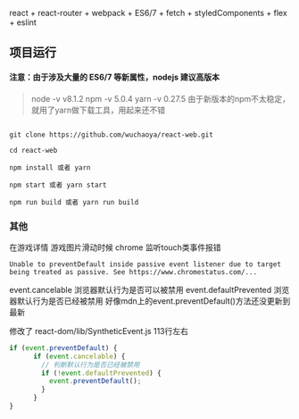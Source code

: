 
react  + react-router + webpack + ES6/7 + fetch + styledComponents + flex + eslint

## 项目运行

#### 注意：由于涉及大量的 ES6/7 等新属性，nodejs 建议高版本
>  node -v v8.1.2
> npm -v 5.0.4
> yarn -v 0.27.5
> 由于新版本的npm不太稳定，就用了yarn做下载工具，用起来还不错
```

git clone https://github.com/wuchaoya/react-web.git  

cd react-web

npm install 或者 yarn

npm start 或者 yarn start

npm run build 或者 yarn run build

```
### 其他

在游戏详情 游戏图片滑动时候 chrome 监听touch类事件报错

```
Unable to preventDefault inside passive event listener due to target being treated as passive. See https://www.chromestatus.com/...
```
event.cancelable 浏览器默认行为是否可以被禁用
event.defaultPrevented 浏览器默认行为是否已经被禁用
好像mdn上的event.preventDefault()方法还没更新到最新

修改了   react-dom/lib/SyntheticEvent.js  113行左右

``` js
if (event.preventDefault) {
      if (event.cancelable) {
        // 判断默认行为是否已经被禁用
        if (!event.defaultPrevented) {
          event.preventDefault();
        }
      }
}
```